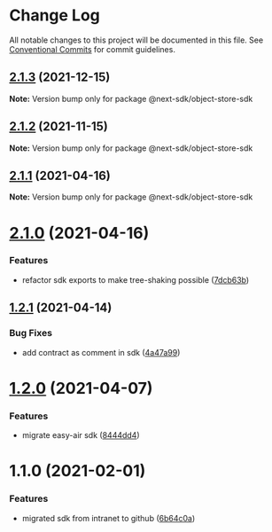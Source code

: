 # Change Log

All notable changes to this project will be documented in this file.
See [Conventional Commits](https://conventionalcommits.org) for commit guidelines.

## [2.1.3](https://github.com/easyops-cn/next-providers/compare/@next-sdk/object-store-sdk@2.1.2...@next-sdk/object-store-sdk@2.1.3) (2021-12-15)

**Note:** Version bump only for package @next-sdk/object-store-sdk

## [2.1.2](https://github.com/easyops-cn/next-providers/compare/@next-sdk/object-store-sdk@2.1.1...@next-sdk/object-store-sdk@2.1.2) (2021-11-15)

**Note:** Version bump only for package @next-sdk/object-store-sdk

## [2.1.1](https://github.com/easyops-cn/next-providers/compare/@next-sdk/object-store-sdk@2.1.0...@next-sdk/object-store-sdk@2.1.1) (2021-04-16)

**Note:** Version bump only for package @next-sdk/object-store-sdk

# [2.1.0](https://github.com/easyops-cn/next-providers/compare/@next-sdk/object-store-sdk@1.2.1...@next-sdk/object-store-sdk@2.1.0) (2021-04-16)

### Features

- refactor sdk exports to make tree-shaking possible ([7dcb63b](https://github.com/easyops-cn/next-providers/commit/7dcb63bad6a7e6357c1c14ce9cf3ff9152c0c632))

## [1.2.1](https://github.com/easyops-cn/next-providers/compare/@next-sdk/object-store-sdk@1.2.0...@next-sdk/object-store-sdk@1.2.1) (2021-04-14)

### Bug Fixes

- add contract as comment in sdk ([4a47a99](https://github.com/easyops-cn/next-providers/commit/4a47a99b3ed7f3a366ba64121b71d9f27d07148d))

# [1.2.0](https://github.com/easyops-cn/next-providers/compare/@next-sdk/object-store-sdk@1.1.0...@next-sdk/object-store-sdk@1.2.0) (2021-04-07)

### Features

- migrate easy-air sdk ([8444dd4](https://github.com/easyops-cn/next-providers/commit/8444dd49781a24e06d34d1b2581299030978e1c9))

# 1.1.0 (2021-02-01)

### Features

- migrated sdk from intranet to github ([6b64c0a](https://github.com/easyops-cn/next-providers/commit/6b64c0af35b7ac5b7df5459aa577b87e84d75aa0))
